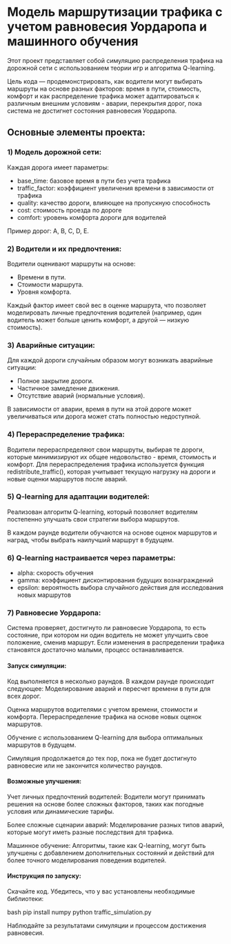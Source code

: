 # Модель маршрутизации трафика с учетом равновесия Уордаропа и машинного обучения

Этот проект представляет собой симуляцию распределения трафика на дорожной сети с использованием теории игр и алгоритма Q-learning. 

Цель кода — продемонстрировать, как водители могут выбирать маршруты на основе разных факторов: время в пути, стоимость, комфорт и как распределение трафика может адаптироваться к различным внешним условиям - аварии, перекрытия дорог, пока система не достигнет состояния равновесия Уордаропа.

## Основные элементы проекта:

### 1) Модель дорожной сети:

Каждая дорога имеет параметры:

- base_time: базовое время в пути без учета трафика
- traffic_factor: коэффициент увеличения времени в зависимости от трафика
- quality: качество дороги, влияющее на пропускную способность
- cost: стоимость проезда по дороге
- comfort: уровень комфорта дороги для водителей

Пример дорог: A, B, C, D, E.

### 2) Водители и их предпочтения:

Водители оценивают маршруты на основе:

- Времени в пути.
- Стоимости маршрута.
- Уровня комфорта.

Каждый фактор имеет свой вес в оценке маршрута, что позволяет моделировать личные предпочтения водителей (например, один водитель может больше ценить комфорт, а другой — низкую стоимость).

### 3) Аварийные ситуации:

Для каждой дороги случайным образом могут возникать аварийные ситуации:

- Полное закрытие дороги.
- Частичное замедление движения.
- Отсутствие аварий (нормальные условия).

В зависимости от аварии, время в пути на этой дороге может увеличиваться или дорога может стать полностью недоступной.

### 4) Перераспределение трафика:

Водители перераспределяют свои маршруты, выбирая те дороги, которые минимизируют их общее недовольство - время, стоимость и комфорт.
Для перераспределения трафика используется функция redistribute_traffic(), которая учитывает текущую нагрузку на дороги и новые оценки маршрутов после аварий.

### 5) Q-learning для адаптации водителей:

Реализован алгоритм Q-learning, который позволяет водителям постепенно улучшать свои стратегии выбора маршрутов.

В каждом раунде водители обучаются на основе оценок маршрутов и наград, чтобы выбрать наилучший маршрут в будущем.

### 6) Q-learning настраивается через параметры:

- alpha: скорость обучения
- gamma: коэффициент дисконтирования будущих вознаграждений
- epsilon: вероятность выбора случайного действия для исследования новых маршрутов

### 7) Равновесие Уордаропа:

Система проверяет, достигнуто ли равновесие Уордаропа, то есть состояние, при котором ни один водитель не может улучшить свое положение, сменив маршрут.
Если изменения в распределении трафика становятся достаточно малыми, процесс останавливается.

#### Запуск симуляции:

Код выполняется в несколько раундов. В каждом раунде происходит следующее:
Моделирование аварий и пересчет времени в пути для всех дорог.

Оценка маршрутов водителями с учетом времени, стоимости и комфорта.
Перераспределение трафика на основе новых оценок маршрутов.

Обучение с использованием Q-learning для выбора оптимальных маршрутов в будущем.

Симуляция продолжается до тех пор, пока не будет достигнуто равновесие или не закончится количество раундов.

#### Возможные улучшения:

Учет личных предпочтений водителей: Водители могут принимать решения на основе более сложных факторов, таких как погодные условия или динамические тарифы.

Более сложные сценарии аварий: Моделирование разных типов аварий, которые могут иметь разные последствия для трафика.

Машинное обучение: Алгоритмы, такие как Q-learning, могут быть улучшены с добавлением дополнительных состояний и действий для более точного моделирования поведения водителей.

#### Инструкция по запуску:

Скачайте код.
Убедитесь, что у вас установлены необходимые библиотеки:

bash
pip install numpy
python traffic_simulation.py


Наблюдайте за результатами симуляции и процессом достижения равновесия.
